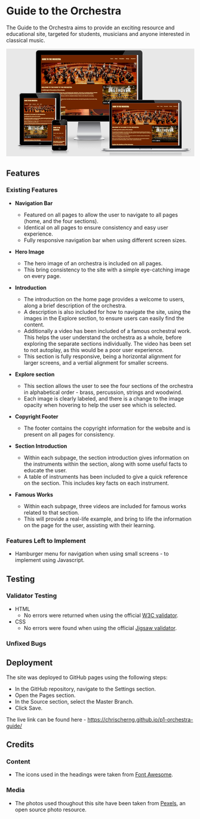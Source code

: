 # **Guide to the Orchestra**

<p>The Guide to the Orchestra aims to provide an exciting resource and educational site, targeted for students, musicians and anyone interested in classical music.</p>

![Image from "Am I Responsive"](/assets/images/responsive-website-image.png)

## **Features**
### **Existing Features**

* **Navigation Bar**
  - Featured on all pages to allow the user to navigate to all pages (home, and the four sections).
  - Identical on all pages to ensure consistency and easy user experience.
  - Fully responsive navigation bar when using different screen sizes.

* **Hero Image**
  - The hero image of an orchestra is included on all pages.
  - This bring consistency to the site with a simple eye-catching image on every page.

* **Introduction**
  - The introduction on the home page provides a welcome to users, along a brief description of the orchestra.
  - A description is also included for how to navigate the site, using the images in the Explore section, to ensure users can easily find the content.
  - Additionally a video has been included of a famous orchestral work. This helps the user understand the orchestra as a whole, before exploring the separate sections individually. The video has been set to not autoplay, as this would be a poor user experience.
  - This section is fully responsive, being a horizontal alignment for larger screens, and a vertial alignment for smaller screens.

* **Explore section**
  - This section allows the user to see the four sections of the orchestra in alphabetical order - brass, percussion, strings and woodwind.
  - Each image is clearly labeled, and there is a change to the image opacity when hovering to help the user see which is selected.

* **Copyright Footer**
  - The footer contains the copyright information for the website and is present on all pages for consistency.

* **Section Introduction**
  - Within each subpage, the section introduction gives information on the instruments within the section, along with some useful facts to educate the user.
  - A table of instruments has been included to give a quick reference on the section. This includes key facts on each instrument.

* **Famous Works**
  - Within each subpage, three videos are included for famous works related to that section.
  - This will provide a real-life example, and bring to life the information on the page for the user, assisting with their learning.


### **Features Left to Implement**

* Hamburger menu for navigation when using small screens - to implement using Javascript.

## **Testing**

### **Validator Testing**

* HTML
  - No errors were returned when using the official [W3C validator](https://validator.w3.org/).
* CSS
  - No errors were found when using the official [Jigsaw validator](https://jigsaw.w3.org/css-validator/).


### **Unfixed Bugs**

## **Deployment**
The site was deployed to GitHub pages using the following steps:
* In the GitHub repository, navigate to the Settings section.
* Open the Pages section.
* In the Source section, select the Master Branch.
* Click Save.

The live link can be found here - https://chrischerng.github.io/p1-orchestra-guide/

## **Credits**
### **Content**
* The icons used in the headings were taken from [Font Awesome](https://fontawesome.com/).
### **Media**
* The photos used thoughout this site have been taken from [Pexels](https://www.pexels.com/), an open source photo resource.